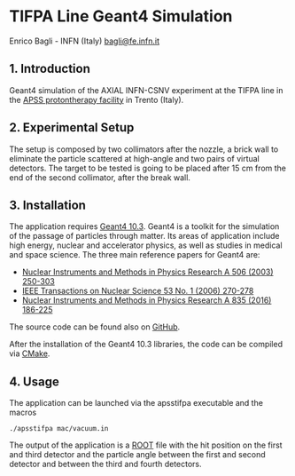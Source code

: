 # TIFPA Line Geant4 Simulation
Enrico Bagli - INFN (Italy) bagli@fe.infn.it

## 1. Introduction

Geant4 simulation of the AXIAL INFN-CSNV experiment at the TIFPA line in the [APSS protontherapy facility](https://www.apss.tn.it/protonterapia) in Trento (Italy).

## 2. Experimental Setup

The setup is composed by two collimators after the nozzle, a brick wall to eliminate the particle scattered at high-angle and two pairs of virtual detectors.
The target to be tested is going to be placed after 15 cm from the end of the second collimator, after the break wall.

## 3. Installation

The application requires [Geant4 10.3](www.geant4.org).
Geant4 is a toolkit for the simulation of the passage of particles through matter.
Its areas of application include high energy, nuclear and accelerator physics, as well as studies in medical and space science.
The three main reference papers for Geant4 are:
- [Nuclear Instruments and Methods in Physics Research A 506 (2003) 250-303](http://www.sciencedirect.com/science/article/pii/S0168900203013688)
- [IEEE Transactions on Nuclear Science 53 No. 1 (2006) 270-278](http://ieeexplore.ieee.org/xpls/abs_all.jsp?isnumber=33833&arnumber=1610988&count=33&index=7)
- [Nuclear Instruments and Methods in Physics Research A 835 (2016) 186-225](http://www.sciencedirect.com/science/article/pii/S0168900216306957)

The source code can be found also on [GitHub](https://github.com/Geant4/geant4/tree/geant4-10.3-release).

After the installation of the Geant4 10.3 libraries, the code can be compiled via [CMake](www.cmake.org).

## 4. Usage

The application can be launched via the apsstifpa executable and the macros

`./apsstifpa mac/vacuum.in`

The output of the application is a [ROOT](https://root.cern.ch) file with the hit position on the first and third detector and the particle angle between the first and second detector and between the third and fourth detectors.

